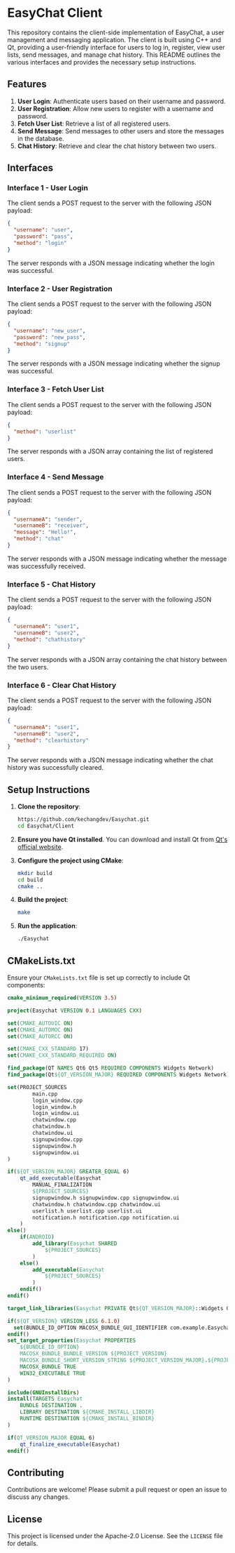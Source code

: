 # EasyChat Client

This repository contains the client-side implementation of EasyChat, a user management and messaging application. The client is built using C++ and Qt, providing a user-friendly interface for users to log in, register, view user lists, send messages, and manage chat history. This README outlines the various interfaces and provides the necessary setup instructions.

## Features

1. **User Login**: Authenticate users based on their username and password.
2. **User Registration**: Allow new users to register with a username and password.
3. **Fetch User List**: Retrieve a list of all registered users.
4. **Send Message**: Send messages to other users and store the messages in the database.
5. **Chat History**: Retrieve and clear the chat history between two users.

## Interfaces

### Interface 1 - User Login

The client sends a POST request to the server with the following JSON payload:

```json
{
  "username": "user",
  "password": "pass",
  "method": "login"
}
```

The server responds with a JSON message indicating whether the login was successful.

### Interface 2 - User Registration

The client sends a POST request to the server with the following JSON payload:

```json
{
  "username": "new_user",
  "password": "new_pass",
  "method": "signup"
}
```

The server responds with a JSON message indicating whether the signup was successful.

### Interface 3 - Fetch User List

The client sends a POST request to the server with the following JSON payload:

```json
{
  "method": "userlist"
}
```

The server responds with a JSON array containing the list of registered users.

### Interface 4 - Send Message

The client sends a POST request to the server with the following JSON payload:

```json
{
  "usernameA": "sender",
  "usernameB": "receiver",
  "message": "Hello!",
  "method": "chat"
}
```

The server responds with a JSON message indicating whether the message was successfully received.

### Interface 5 - Chat History

The client sends a POST request to the server with the following JSON payload:

```json
{
  "usernameA": "user1",
  "usernameB": "user2",
  "method": "chathistory"
}
```

The server responds with a JSON array containing the chat history between the two users.

### Interface 6 - Clear Chat History

The client sends a POST request to the server with the following JSON payload:

```json
{
  "usernameA": "user1",
  "usernameB": "user2",
  "method": "clearhistory"
}
```

The server responds with a JSON message indicating whether the chat history was successfully cleared.

## Setup Instructions

1. **Clone the repository**:
   ```sh
   https://github.com/kechangdev/Easychat.git
   cd Easychat/Client
   ```

2. **Ensure you have Qt installed**. You can download and install Qt from [Qt's official website](https://www.qt.io/download).

3. **Configure the project using CMake**:
   ```sh
   mkdir build
   cd build
   cmake ..
   ```

4. **Build the project**:
   ```sh
   make
   ```

5. **Run the application**:
   ```sh
   ./Easychat
   ```

## CMakeLists.txt

Ensure your `CMakeLists.txt` file is set up correctly to include Qt components:

```cmake
cmake_minimum_required(VERSION 3.5)

project(Easychat VERSION 0.1 LANGUAGES CXX)

set(CMAKE_AUTOUIC ON)
set(CMAKE_AUTOMOC ON)
set(CMAKE_AUTORCC ON)

set(CMAKE_CXX_STANDARD 17)
set(CMAKE_CXX_STANDARD_REQUIRED ON)

find_package(QT NAMES Qt6 Qt5 REQUIRED COMPONENTS Widgets Network)
find_package(Qt${QT_VERSION_MAJOR} REQUIRED COMPONENTS Widgets Network)

set(PROJECT_SOURCES
        main.cpp
        login_window.cpp
        login_window.h
        login_window.ui
        chatwindow.cpp
        chatwindow.h
        chatwindow.ui
        signupwindow.cpp
        signupwindow.h
        signupwindow.ui
)

if(${QT_VERSION_MAJOR} GREATER_EQUAL 6)
    qt_add_executable(Easychat
        MANUAL_FINALIZATION
        ${PROJECT_SOURCES}
        signupwindow.h signupwindow.cpp signupwindow.ui
        chatwindow.h chatwindow.cpp chatwindow.ui
        userlist.h userlist.cpp userlist.ui
        notification.h notification.cpp notification.ui
    )
else()
    if(ANDROID)
        add_library(Easychat SHARED
            ${PROJECT_SOURCES}
        )
    else()
        add_executable(Easychat
            ${PROJECT_SOURCES}
        )
    endif()
endif()

target_link_libraries(Easychat PRIVATE Qt${QT_VERSION_MAJOR}::Widgets Qt${QT_VERSION_MAJOR}::Network)

if(${QT_VERSION} VERSION_LESS 6.1.0)
  set(BUNDLE_ID_OPTION MACOSX_BUNDLE_GUI_IDENTIFIER com.example.Easychat)
endif()
set_target_properties(Easychat PROPERTIES
    ${BUNDLE_ID_OPTION}
    MACOSX_BUNDLE_BUNDLE_VERSION ${PROJECT_VERSION}
    MACOSX_BUNDLE_SHORT_VERSION_STRING ${PROJECT_VERSION_MAJOR}.${PROJECT_VERSION_MINOR}
    MACOSX_BUNDLE TRUE
    WIN32_EXECUTABLE TRUE
)

include(GNUInstallDirs)
install(TARGETS Easychat
    BUNDLE DESTINATION .
    LIBRARY DESTINATION ${CMAKE_INSTALL_LIBDIR}
    RUNTIME DESTINATION ${CMAKE_INSTALL_BINDIR}
)

if(QT_VERSION_MAJOR EQUAL 6)
    qt_finalize_executable(Easychat)
endif()
```

## Contributing

Contributions are welcome! Please submit a pull request or open an issue to discuss any changes.

## License

This project is licensed under the Apache-2.0 License. See the `LICENSE` file for details.
